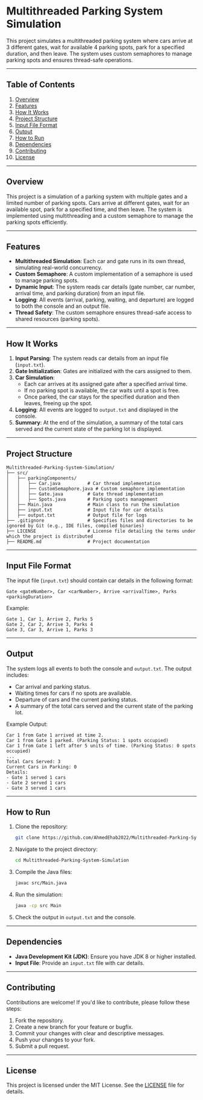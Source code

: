 # Multithreaded Parking System Simulation

This project simulates a multithreaded parking system where cars arrive at 3 different gates, wait for available 4 parking spots, park for a specified duration, and then leave. The system uses custom semaphores to manage parking spots and ensures thread-safe operations.

---

## Table of Contents
1. [Overview](#overview)
2. [Features](#features)
3. [How It Works](#how-it-works)
4. [Project Structure](#project-structure)
5. [Input File Format](#input-file-format)
6. [Output](#output)
7. [How to Run](#how-to-run)
8. [Dependencies](#dependencies)
9. [Contributing](#contributing)
10. [License](#license)

---

## Overview

This project is a simulation of a parking system with multiple gates and a limited number of parking spots. Cars arrive at different gates, wait for an available spot, park for a specified time, and then leave. The system is implemented using multithreading and a custom semaphore to manage the parking spots efficiently.

---

## Features

- **Multithreaded Simulation**: Each car and gate runs in its own thread, simulating real-world concurrency.
- **Custom Semaphore**: A custom implementation of a semaphore is used to manage parking spots.
- **Dynamic Input**: The system reads car details (gate number, car number, arrival time, and parking duration) from an input file.
- **Logging**: All events (arrival, parking, waiting, and departure) are logged to both the console and an output file.
- **Thread Safety**: The custom semaphore ensures thread-safe access to shared resources (parking spots).

---

## How It Works

1. **Input Parsing**: The system reads car details from an input file (`input.txt`).
2. **Gate Initialization**: Gates are initialized with the cars assigned to them.
3. **Car Simulation**:
   - Each car arrives at its assigned gate after a specified arrival time.
   - If no parking spot is available, the car waits until a spot is free.
   - Once parked, the car stays for the specified duration and then leaves, freeing up the spot.
4. **Logging**: All events are logged to `output.txt` and displayed in the console.
5. **Summary**: At the end of the simulation, a summary of the total cars served and the current state of the parking lot is displayed.

---

## Project Structure

```
Multithreaded-Parking-System-Simulation/
├── src/
│   ├── parkingComponents/
│   │   ├── Car.java          # Car thread implementation
│   │   ├── CustomSemaphore.java # Custom semaphore implementation
│   │   ├── Gate.java         # Gate thread implementation
│   │   ├── Spots.java        # Parking spots management
│   ├── Main.java             # Main class to run the simulation
│   ├── input.txt             # Input file for car details
│   ├── output.txt            # Output file for logs
├── .gitignore                # Specifies files and directories to be ignored by Git (e.g., IDE files, compiled binaries)
├── LICENSE                   # License file detailing the terms under which the project is distributed
├── README.md                 # Project documentation
```

---

## Input File Format

The input file (`input.txt`) should contain car details in the following format:

```
Gate <gateNumber>, Car <carNumber>, Arrive <arrivalTime>, Parks <parkingDuration>
```

Example:
```
Gate 1, Car 1, Arrive 2, Parks 5
Gate 2, Car 2, Arrive 3, Parks 4
Gate 3, Car 3, Arrive 1, Parks 3
```

---

## Output

The system logs all events to both the console and `output.txt`. The output includes:

- Car arrival and parking status.
- Waiting times for cars if no spots are available.
- Departure of cars and the current parking status.
- A summary of the total cars served and the current state of the parking lot.

Example Output:
```
Car 1 from Gate 1 arrived at time 2.
Car 1 from Gate 1 parked. (Parking Status: 1 spots occupied)
Car 1 from Gate 1 left after 5 units of time. (Parking Status: 0 spots occupied)
...
Total Cars Served: 3
Current Cars in Parking: 0
Details:
- Gate 1 served 1 cars
- Gate 2 served 1 cars
- Gate 3 served 1 cars
```

---

## How to Run

1. Clone the repository:
   ```bash
   git clone https://github.com/AhmedEhab2022/Multithreaded-Parking-System-Simulation.git
   ```
2. Navigate to the project directory:
   ```bash
   cd Multithreaded-Parking-System-Simulation
   ```
3. Compile the Java files:
   ```bash
   javac src/Main.java
   ```
4. Run the simulation:
   ```bash
   java -cp src Main
   ```
5. Check the output in `output.txt` and the console.

---

## Dependencies

- **Java Development Kit (JDK)**: Ensure you have JDK 8 or higher installed.
- **Input File**: Provide an `input.txt` file with car details.

---

## Contributing

Contributions are welcome! If you'd like to contribute, please follow these steps:

1. Fork the repository.
2. Create a new branch for your feature or bugfix.
3. Commit your changes with clear and descriptive messages.
4. Push your changes to your fork.
5. Submit a pull request.

---

## License

This project is licensed under the MIT License. See the [LICENSE](LICENSE) file for details.
